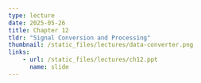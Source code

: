 ```yaml
---
type: lecture
date: 2025-05-26
title: Chapter 12
tldr: "Signal Conversion and Processing"
thumbnail: /static_files/lectures/data-converter.png
links:
    - url: /static_files/lectures/ch12.ppt
      name: slide
---
```

